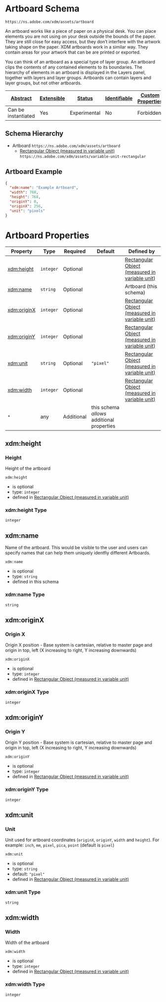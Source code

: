 
# Artboard Schema

```
https://ns.adobe.com/xdm/assets/artboard
```

An artboard works like a piece of paper on a physical desk. You can place elements you are not using on your desk outside the bounds of the paper.
They are still close for easy access, but they don’t interfere with the artwork taking shape on the paper.
XDM artboards work in a similar way.
They contain areas for your artwork that can be are printed or exported.

You can think of an artboard as a special type of layer group.
An artboard clips the contents of any contained elements to its boundaries.
The hierarchy of elements in an artboard is displayed in the Layers panel, together with layers and layer groups.
Artboards can contain layers and layer groups, but not other artboards.


| [Abstract](../../abstract.md) | [Extensible](../../extensions.md) | [Status](../../status.md) | [Identifiable](../../id.md) | [Custom Properties](../../extensions.md) | [Additional Properties](../../extensions.md) | Defined In |
|-------------------------------|-----------------------------------|---------------------------|-----------------------------|------------------------------------------|----------------------------------------------|------------|
| Can be instantiated | Yes | Experimental | No | Forbidden | Permitted | [assets/artboard.schema.json](assets/artboard.schema.json) |
## Schema Hierarchy

* Artboard `https://ns.adobe.com/xdm/assets/artboard`
  * [Rectangular Object (measured in variable unit)](variable-unit-rectangular.schema.md) `https://ns.adobe.com/xdm/assets/variable-unit-rectangular`


## Artboard Example
```json
{
  "xdm:name": "Example Artboard",
  "width": 768,
  "height": 768,
  "originY": 0,
  "originX": 256,
  "unit": "pixels"
}
```

# Artboard Properties

| Property | Type | Required | Default | Defined by |
|----------|------|----------|---------|------------|
| [xdm:height](#xdmheight) | `integer` | Optional |  | [Rectangular Object (measured in variable unit)](variable-unit-rectangular.schema.md#xdmheight) |
| [xdm:name](#xdmname) | `string` | Optional |  | Artboard (this schema) |
| [xdm:originX](#xdmoriginx) | `integer` | Optional |  | [Rectangular Object (measured in variable unit)](variable-unit-rectangular.schema.md#xdmoriginx) |
| [xdm:originY](#xdmoriginy) | `integer` | Optional |  | [Rectangular Object (measured in variable unit)](variable-unit-rectangular.schema.md#xdmoriginy) |
| [xdm:unit](#xdmunit) | `string` | Optional | `"pixel"` | [Rectangular Object (measured in variable unit)](variable-unit-rectangular.schema.md#xdmunit) |
| [xdm:width](#xdmwidth) | `integer` | Optional |  | [Rectangular Object (measured in variable unit)](variable-unit-rectangular.schema.md#xdmwidth) |
| `*` | any | Additional | this schema *allows* additional properties |

## xdm:height
### Height

Height of the artboard

`xdm:height`
* is optional
* type: `integer`
* defined in [Rectangular Object (measured in variable unit)](variable-unit-rectangular.schema.md#xdmheight)

### xdm:height Type


`integer`






## xdm:name

Name of the artboard. This would be visible to the user and users can specify names that can help them uniquely identfiy different Artboards.

`xdm:name`
* is optional
* type: `string`
* defined in this schema

### xdm:name Type


`string`






## xdm:originX
### Origin X

Origin X position - Base system is cartesian, relative to master page and origin in top, left (X increasing to right, Y increasing downwards)

`xdm:originX`
* is optional
* type: `integer`
* defined in [Rectangular Object (measured in variable unit)](variable-unit-rectangular.schema.md#xdmoriginx)

### xdm:originX Type


`integer`






## xdm:originY
### Origin Y

Origin Y position - Base system is cartesian, relative to master page and origin in top, left (X increasing to right, Y increasing downwards)

`xdm:originY`
* is optional
* type: `integer`
* defined in [Rectangular Object (measured in variable unit)](variable-unit-rectangular.schema.md#xdmoriginy)

### xdm:originY Type


`integer`






## xdm:unit
### Unit

Unit used for artboard coordinates (`originX`, `originY`, `width` and `height`). For example: `inch`, `mm`, `pixel`, `pica`, `point` (default is `pixel`)

`xdm:unit`
* is optional
* type: `string`
* default: `"pixel"`
* defined in [Rectangular Object (measured in variable unit)](variable-unit-rectangular.schema.md#xdmunit)

### xdm:unit Type


`string`






## xdm:width
### Width

Width of the artboard

`xdm:width`
* is optional
* type: `integer`
* defined in [Rectangular Object (measured in variable unit)](variable-unit-rectangular.schema.md#xdmwidth)

### xdm:width Type


`integer`





